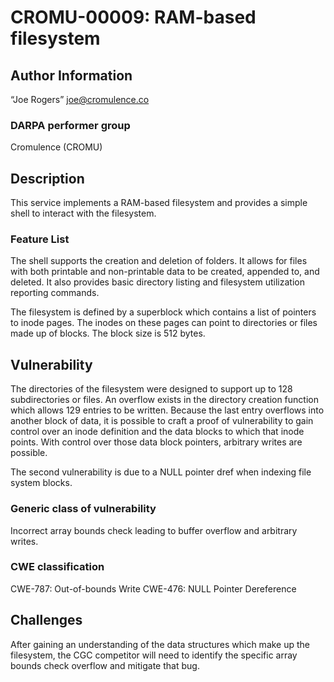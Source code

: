 # CROMU-00009: RAM-based filesystem

## Author Information

“Joe Rogers” <joe@cromulence.co>

### DARPA performer group
Cromulence (CROMU)

## Description
This service implements a RAM-based filesystem and provides a simple shell 
to interact with the filesystem.  

### Feature List
The shell supports the creation and deletion of folders.  It allows for files
with both printable and non-printable data to be created, appended to, and deleted. 
It also provides basic directory listing and filesystem utilization reporting commands.

The filesystem is defined by a superblock which contains a list of pointers
to inode pages.  The inodes on these pages can point to directories or files
made up of blocks.  The block size is 512 bytes.  

## Vulnerability
The directories of the filesystem were designed to support up to 128 subdirectories
or files.  An overflow exists in the directory creation function which allows
129 entries to be written.  Because the last entry overflows into another
block of data, it is possible to craft a proof of vulnerability to gain control over 
an inode definition and the data blocks to which that inode points.  With control 
over those data block pointers, arbitrary writes are possible.

The second vulnerability is due to a NULL pointer dref when indexing file system blocks.

### Generic class of vulnerability
Incorrect array bounds check leading to buffer overflow and arbitrary writes.

### CWE classification
CWE-787: Out-of-bounds Write
CWE-476: NULL Pointer Dereference

## Challenges
After gaining an understanding of the data structures which make up the filesystem,
the CGC competitor will need to identify the specific array bounds check overflow 
and mitigate that bug.
